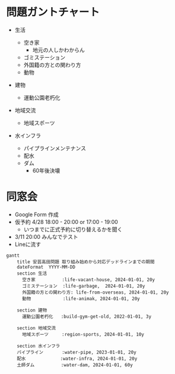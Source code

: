 # 問題ガントチャート

- 生活
  - 空き家
    - 地元の人しかわからん
  - ゴミステーション
  - 外国籍の方との関わり方
  - 動物
- 建物
  - 運動公園老朽化

- 地域交流
  - 地域スポーツ
- 水インフラ
  - パイプラインメンテナンス
  - 配水
  - ダム
    - 60年後決壊

# 同窓会
- Google Form 作成
- 仮予約 4/28 18:00 - 20:00  or 17:00 - 19:00 
  - いつまでに正式予約に切り替えるかを聞く
- 3/11 20:00 みんなでテスト
- Lineに流す


```mermaid
gantt
    title 安芸高田問題 取り組み始めから対応デッドラインまでの期間
    dateFormat  YYYY-MM-DD
    section 生活
      空き家          :life-vacant-house, 2024-01-01, 20y
      ゴミステーション  :life-garbage,  2024-01-01, 20y
      外国籍の方との関わり方: life-from-overseas, 2024-01-01, 20y
      動物            :life-animak, 2024-01-01, 20y

    section 建物
      運動公園老朽化   :build-gym-get-old, 2022-01-01, 3y

    section 地域交流
      地域スポーツ     :region-sports, 2024-01-01, 10y

    section 水インフラ
    パイプライン       :water-pipe, 2023-01-01, 20y
    配水             :water-infra, 2024-01-01, 20y
    土師ダム          :water-dam, 2024-01-01, 60y 

```